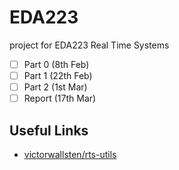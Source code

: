 # EDA223

project for EDA223 Real Time Systems

- [ ] Part 0 (8th Feb)
- [ ] Part 1 (22th Feb)
- [ ] Part 2 (1st Mar)
- [ ] Report (17th Mar)

## Useful Links

* [victorwallsten/rts-utils](https://github.com/victorwallsten/rts-utils)